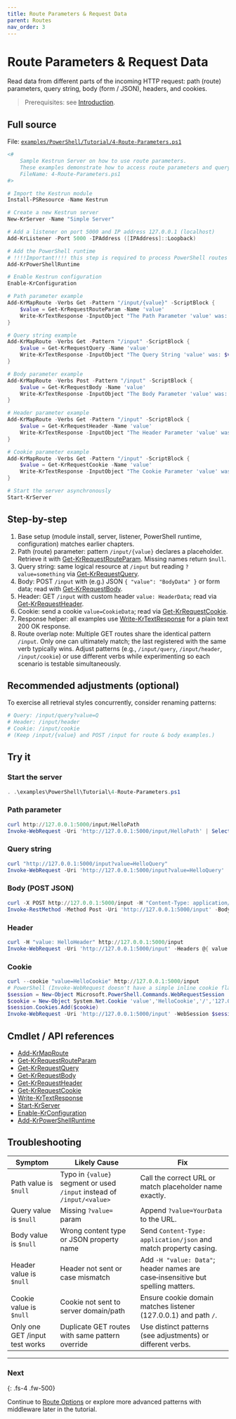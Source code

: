 ```yaml
---
title: Route Parameters & Request Data
parent: Routes
nav_order: 3
---
```


# Route Parameters & Request Data

Read data from different parts of the incoming HTTP request: path (route) parameters, query string, body (form / JSON), headers, and cookies.

> Prerequisites: see [Introduction][Introduction].

## Full source

File: [`examples/PowerShell/Tutorial/4-Route-Parameters.ps1`][4-Route-Parameters.ps1]

```powershell
<#
    Sample Kestrun Server on how to use route parameters.
    These examples demonstrate how to access route parameters and query strings in a Kestrun server.
    FileName: 4-Route-Parameters.ps1
#>

# Import the Kestrun module
Install-PSResource -Name Kestrun

# Create a new Kestrun server
New-KrServer -Name "Simple Server"

# Add a listener on port 5000 and IP address 127.0.0.1 (localhost)
Add-KrListener -Port 5000 -IPAddress ([IPAddress]::Loopback)

# Add the PowerShell runtime
# !!!!Important!!!! this step is required to process PowerShell routes and middlewares
Add-KrPowerShellRuntime

# Enable Kestrun configuration
Enable-KrConfiguration

# Path parameter example
Add-KrMapRoute -Verbs Get -Pattern "/input/{value}" -ScriptBlock {
    $value = Get-KrRequestRouteParam -Name 'value'
    Write-KrTextResponse -InputObject "The Path Parameter 'value' was: $value" -StatusCode 200
}

# Query string example
Add-KrMapRoute -Verbs Get -Pattern "/input" -ScriptBlock {
    $value = Get-KrRequestQuery -Name 'value'
    Write-KrTextResponse -InputObject "The Query String 'value' was: $value" -StatusCode 200
}

# Body parameter example
Add-KrMapRoute -Verbs Post -Pattern "/input" -ScriptBlock {
    $value = Get-KrRequestBody -Name 'value'
    Write-KrTextResponse -InputObject "The Body Parameter 'value' was: $value" -StatusCode 200
}

# Header parameter example
Add-KrMapRoute -Verbs Get -Pattern "/input" -ScriptBlock {
    $value = Get-KrRequestHeader -Name 'value'
    Write-KrTextResponse -InputObject "The Header Parameter 'value' was: $value" -StatusCode 200
}

# Cookie parameter example
Add-KrMapRoute -Verbs Get -Pattern "/input" -ScriptBlock {
    $value = Get-KrRequestCookie -Name 'value'
    Write-KrTextResponse -InputObject "The Cookie Parameter 'value' was: $value" -StatusCode 200
}

# Start the server asynchronously
Start-KrServer
```

## Step-by-step

1. Base setup (module install, server, listener, PowerShell runtime, configuration) matches earlier chapters.
2. Path (route) parameter: pattern `/input/{value}` declares a placeholder. Retrieve it with
    [Get-KrRequestRouteParam][Get-KrRequestRouteParam]. Missing names return `$null`.
3. Query string: same logical resource at `/input` but reading `?value=something` via [Get-KrRequestQuery][Get-KrRequestQuery].
4. Body: POST `/input` with (e.g.) JSON `{ "value": "BodyData" }` or form data; read with [Get-KrRequestBody][Get-KrRequestBody].
5. Header: GET `/input` with custom header `value: HeaderData`; read via [Get-KrRequestHeader][Get-KrRequestHeader].
6. Cookie: send a cookie `value=CookieData`; read via [Get-KrRequestCookie][Get-KrRequestCookie].
7. Response helper: all examples use [Write-KrTextResponse][Write-KrTextResponse] for a plain text 200 OK response.
8. Route overlap note: Multiple GET routes share the identical pattern `/input`. Only one can ultimately
    match; the last registered with the same verb typically wins. Adjust patterns (e.g., `/input/query`,
    `/input/header`, `/input/cookie`) or use different verbs while experimenting so each scenario is
    testable simultaneously.

## Recommended adjustments (optional)

To exercise all retrieval styles concurrently, consider renaming patterns:

```powershell
# Query: /input/query?value=Q
# Header: /input/header
# Cookie: /input/cookie
# (Keep /input/{value} and POST /input for route & body examples.)
```

## Try it

### Start the server

```powershell
. .\examples\PowerShell\Tutorial\4-Route-Parameters.ps1
```

### Path parameter

```powershell
curl http://127.0.0.1:5000/input/HelloPath
Invoke-WebRequest -Uri 'http://127.0.0.1:5000/input/HelloPath' | Select-Object -ExpandProperty Content
```

### Query string

```powershell
curl "http://127.0.0.1:5000/input?value=HelloQuery"
Invoke-WebRequest -Uri 'http://127.0.0.1:5000/input?value=HelloQuery' | Select-Object -ExpandProperty Content
```

### Body (POST JSON)

```powershell
curl -X POST http://127.0.0.1:5000/input -H "Content-Type: application/json" -d '{"value":"HelloBody"}'
Invoke-RestMethod -Method Post -Uri 'http://127.0.0.1:5000/input' -Body (@{ value = 'HelloBody' } | ConvertTo-Json) -ContentType 'application/json'
```

### Header

```powershell
curl -H "value: HelloHeader" http://127.0.0.1:5000/input
Invoke-WebRequest -Uri 'http://127.0.0.1:5000/input' -Headers @{ value = 'HelloHeader' } | Select-Object -ExpandProperty Content
```

### Cookie

```powershell
curl --cookie "value=HelloCookie" http://127.0.0.1:5000/input
# PowerShell (Invoke-WebRequest doesn't have a simple inline cookie flag; use Headers if server also accepts header or a WebSession):
$session = New-Object Microsoft.PowerShell.Commands.WebRequestSession
$cookie = New-Object System.Net.Cookie 'value','HelloCookie','/','127.0.0.1'
$session.Cookies.Add($cookie)
Invoke-WebRequest -Uri 'http://127.0.0.1:5000/input' -WebSession $session | Select-Object -ExpandProperty Content
```

## Cmdlet / API references

- [Add-KrMapRoute][Add-KrMapRoute]
- [Get-KrRequestRouteParam][Get-KrRequestRouteParam]
- [Get-KrRequestQuery][Get-KrRequestQuery]
- [Get-KrRequestBody][Get-KrRequestBody]
- [Get-KrRequestHeader][Get-KrRequestHeader]
- [Get-KrRequestCookie][Get-KrRequestCookie]
- [Write-KrTextResponse][Write-KrTextResponse]
- [Start-KrServer][Start-KrServer]
- [Enable-KrConfiguration][Enable-KrConfiguration]
- [Add-KrPowerShellRuntime][Add-KrPowerShellRuntime]

## Troubleshooting

| Symptom                        | Likely Cause                                                           | Fix                                                                             |
|--------------------------------|------------------------------------------------------------------------|---------------------------------------------------------------------------------|
| Path value is `$null`          | Typo in `{value}` segment or used `/input` instead of `/input/<value>` | Call the correct URL or match placeholder name exactly.                         |
| Query value is `$null`         | Missing `?value=` param                                                | Append `?value=YourData` to the URL.                                            |
| Body value is `$null`          | Wrong content type or JSON property name                               | Send `Content-Type: application/json` and match property casing.                |
| Header value is `$null`        | Header not sent or case mismatch                                       | Add `-H "value: Data"`; header names are case‑insensitive but spelling matters. |
| Cookie value is `$null`        | Cookie not sent to server domain/path                                  | Ensure cookie domain matches listener (127.0.0.1) and path `/`.                 |
| Only one GET /input test works | Duplicate GET routes with same pattern override                        | Use distinct patterns (see adjustments) or different verbs.                     |

---

### Next

{: .fs-4 .fw-500}

Continue to [Route Options][Next] or explore more advanced patterns with middleware later in the tutorial.

[Add-KrMapRoute]: /docs/pwsh/cmdlets/Add-KrMapRoute
[Get-KrRequestRouteParam]: /docs/pwsh/cmdlets/Get-KrRequestRouteParam
[Get-KrRequestQuery]: /docs/pwsh/cmdlets/Get-KrRequestQuery
[Get-KrRequestBody]: /docs/pwsh/cmdlets/Get-KrRequestBody
[Get-KrRequestHeader]: /docs/pwsh/cmdlets/Get-KrRequestHeader
[Get-KrRequestCookie]: /docs/pwsh/cmdlets/Get-KrRequestCookie
[Write-KrTextResponse]: /docs/pwsh/cmdlets/Write-KrTextResponse
[Start-KrServer]: /docs/pwsh/cmdlets/Start-KrServer
[Enable-KrConfiguration]: /docs/pwsh/cmdlets/Enable-KrConfiguration
[Add-KrPowerShellRuntime]: /docs/pwsh/cmdlets/Add-KrPowerShellRuntime
[Next]: ./4.Route-Options
[4-Route-Parameters.ps1]: https://github.com/Kestrun/Kestrun/blob/main/examples/PowerShell/Tutorial/4-Route-Parameters.ps1
[Introduction]: [./Introduction#prerequisites]
